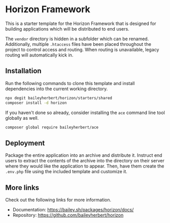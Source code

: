 # Horizon Framework

This is a starter template for the Horizon Framework that is designed for building applications which will be
distributed to end users.

The `vendor` directory is hidden in a subfolder which can be renamed. Additionally, multiple `.htaccess` files have
been placed throughout the project to control access and routing. When routing is unavailable, legacy routing will
automatically kick in.

## Installation

Run the following commands to clone this template and install dependencies into the current working directory.

```bash
npx degit baileyherbert/horizon/starters/shared
composer install -d horizon
```

If you haven't done so already, consider installing the `ace` command line tool globally as well.

```bash
composer global require baileyherbert/ace
```

## Deployment

Package the entire application into an archive and distribute it. Instruct end users to extract the contents of the
archive into the directory on their server where they would like the application to appear. Then, have them create the
`.env.php` file using the included template and customize it.

## More links

Check out the following links for more information.

- Documentation: https://bailey.sh/packages/horizon/docs/
- Repository: https://github.com/baileyherbert/horizon
